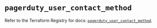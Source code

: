 # `pagerduty_user_contact_method`

Refer to the Terraform Registry for docs: [`pagerduty_user_contact_method`](https://registry.terraform.io/providers/pagerduty/pagerduty/3.14.3/docs/resources/user_contact_method).
